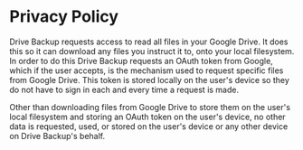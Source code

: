 # Privacy Policy

Drive Backup requests access to read all files in your Google Drive. It does
this so it can download any files you instruct it to, onto your local
filesystem. In order to do this Drive Backup requests an OAuth token from
Google, which if the user accepts, is the mechanism used to request specific
files from Google Drive. This token is stored locally on the user's device so
they do not have to sign in each and every time a request is made.

Other than downloading files from Google Drive to store them on the user's local
filesystem and storing an OAuth token on the user's device, no other data is
requested, used, or stored on the user's device or any other device on Drive
Backup's behalf.
